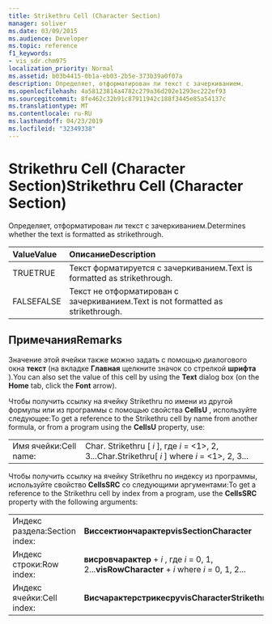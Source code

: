 ```yaml
---
title: Strikethru Cell (Character Section)
manager: soliver
ms.date: 03/09/2015
ms.audience: Developer
ms.topic: reference
f1_keywords:
- vis_sdr.chm975
localization_priority: Normal
ms.assetid: b03b4415-0b1a-eb03-2b5e-373b39a0f07a
description: Определяет, отформатирован ли текст с зачеркиванием.
ms.openlocfilehash: 4a58123814a4782c279a36d202e1293ec222ef93
ms.sourcegitcommit: 8fe462c32b91c87911942c188f3445e85a54137c
ms.translationtype: MT
ms.contentlocale: ru-RU
ms.lasthandoff: 04/23/2019
ms.locfileid: "32349338"
---
```

# <a name="strikethru-cell-character-section"></a><span data-ttu-id="ac575-103">Strikethru Cell (Character Section)</span><span class="sxs-lookup"><span data-stu-id="ac575-103">Strikethru Cell (Character Section)</span></span>

<span data-ttu-id="ac575-104">Определяет, отформатирован ли текст с зачеркиванием.</span><span class="sxs-lookup"><span data-stu-id="ac575-104">Determines whether the text is formatted as strikethrough.</span></span>
  
|<span data-ttu-id="ac575-105">**Value**</span><span class="sxs-lookup"><span data-stu-id="ac575-105">**Value**</span></span>|<span data-ttu-id="ac575-106">**Описание**</span><span class="sxs-lookup"><span data-stu-id="ac575-106">**Description**</span></span>|
|:-----|:-----|
|<span data-ttu-id="ac575-107">TRUE</span><span class="sxs-lookup"><span data-stu-id="ac575-107">TRUE</span></span>  <br/> |<span data-ttu-id="ac575-108">Текст форматируется с зачеркиванием.</span><span class="sxs-lookup"><span data-stu-id="ac575-108">Text is formatted as strikethrough.</span></span>  <br/> |
|<span data-ttu-id="ac575-109">FALSE</span><span class="sxs-lookup"><span data-stu-id="ac575-109">FALSE</span></span>  <br/> |<span data-ttu-id="ac575-110">Текст не отформатирован с зачеркиванием.</span><span class="sxs-lookup"><span data-stu-id="ac575-110">Text is not formatted as strikethrough.</span></span>  <br/> |
   
## <a name="remarks"></a><span data-ttu-id="ac575-111">Примечания</span><span class="sxs-lookup"><span data-stu-id="ac575-111">Remarks</span></span>

<span data-ttu-id="ac575-112">Значение этой ячейки также можно задать с помощью диалогового окна **текст** (на вкладке **Главная** щелкните значок со стрелкой **шрифта** ).</span><span class="sxs-lookup"><span data-stu-id="ac575-112">You can also set the value of this cell by using the **Text** dialog box (on the **Home** tab, click the **Font** arrow).</span></span> 
  
<span data-ttu-id="ac575-113">Чтобы получить ссылку на ячейку Strikethru по имени из другой формулы или из программы с помощью свойства **CellsU** , используйте следующее:</span><span class="sxs-lookup"><span data-stu-id="ac575-113">To get a reference to the Strikethru cell by name from another formula, or from a program using the **CellsU** property, use:</span></span> 
  
|||
|:-----|:-----|
|<span data-ttu-id="ac575-114">Имя ячейки:</span><span class="sxs-lookup"><span data-stu-id="ac575-114">Cell name:</span></span>  <br/> |<span data-ttu-id="ac575-115">Char. Strikethru [ *i* ], где *i* = <1>, 2, 3...</span><span class="sxs-lookup"><span data-stu-id="ac575-115">Char.Strikethru[ *i*  ] where  *i*  = <1>, 2, 3...</span></span>  <br/> |
   
<span data-ttu-id="ac575-116">Чтобы получить ссылку на ячейку Strikethru по индексу из программы, используйте свойство **CellsSRC** со следующими аргументами:</span><span class="sxs-lookup"><span data-stu-id="ac575-116">To get a reference to the Strikethru cell by index from a program, use the **CellsSRC** property with the following arguments:</span></span> 
  
|||
|:-----|:-----|
|<span data-ttu-id="ac575-117">Индекс раздела:</span><span class="sxs-lookup"><span data-stu-id="ac575-117">Section index:</span></span>  <br/> |<span data-ttu-id="ac575-118">**Виссектиончарактер**</span><span class="sxs-lookup"><span data-stu-id="ac575-118">**visSectionCharacter**</span></span> <br/> |
|<span data-ttu-id="ac575-119">Индекс строки:</span><span class="sxs-lookup"><span data-stu-id="ac575-119">Row index:</span></span>  <br/> |<span data-ttu-id="ac575-120">**висровчарактер** +  *i* , где *i* = 0, 1, 2...</span><span class="sxs-lookup"><span data-stu-id="ac575-120">**visRowCharacter** +  *i*  where  *i*  = 0, 1, 2...</span></span>  <br/> |
|<span data-ttu-id="ac575-121">Индекс ячейки:</span><span class="sxs-lookup"><span data-stu-id="ac575-121">Cell index:</span></span>  <br/> |<span data-ttu-id="ac575-122">**Висчарактерстрикесру**</span><span class="sxs-lookup"><span data-stu-id="ac575-122">**visCharacterStrikethru**</span></span> <br/> |
   

